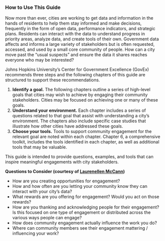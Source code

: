 ### How to Use This Guide

Now more than ever, cities are working to get data and information in the hands of residents to help them stay informed and make decisions, frequently in the form of open data, performance indicators, and strategic plans. Residents can interact with the data to understand progress in priority areas, analyze data, and create tools of their own. Government data affects and informs a large variety of stakeholders but is often requested, accessed, and used by a small core community of people. How can a city move past the “usual suspects” and ensure the data it shares reaches everyone who may be interested?

Johns Hopkins University’s Center for Government Excellence (GovEx) recommends three steps and the following chapters of this guide are structured to support these recommendations.


1. **Identify a goal.** The following chapters outline a series of high-level goals that cities may wish to achieve by engaging their community stakeholders. Cities may be focused on achieving one or many of these goals.
2. **Understand your environment.** Each chapter includes a series of questions related to that goal that assist with understanding a city’s environment. The chapters also include specific case studies that illustrate how other cities have addressed these goals.
3. **Choose your tools.** Tools to support community engagement for the relevant goal are noted within each chapter. Chapter 6, a comprehensive toolkit, includes the tools identified in each chapter, as well as additional tools that may be valuable.

This guide is intended to provide questions, examples, and tools that can inspire meaningful engagements with city stakeholders.

**Questions to Consider (courtesy of [Laurenellen McCann](http://laurenellen.com/))**
* How are you creating opportunities for engagement?
* How and how often are you letting your community know they can interact with your city’s data?
* What rewards are you offering for engagement? Would you act on those rewards?
* How are you thanking and acknowledging people for their engagement? Is this focused on one type of engagement or distributed across the various ways people can engage?
* How does community engagement actually influence the work you do?
* Where can community members see their engagement mattering / influencing your work?
